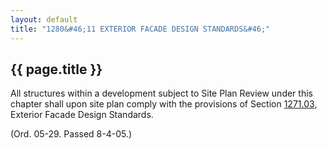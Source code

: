 ```yaml
---
layout: default 
title: "1280&#46;11 EXTERIOR FACADE DESIGN STANDARDS&#46;"
---
```


{{ page.title }}
----------------

All structures within a development subject to Site Plan Review under
this chapter shall upon site plan comply with the provisions of Section
[1271.03](528da505.html), Exterior Facade Design Standards.

(Ord. 05-29. Passed 8-4-05.)
